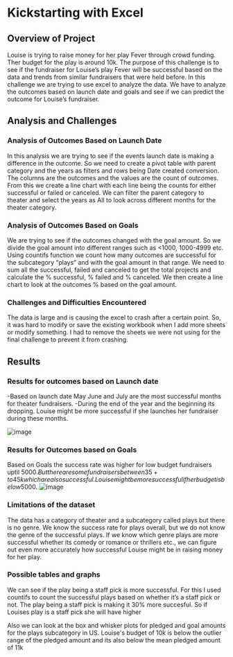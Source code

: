 # Kickstarting with Excel
## Overview of Project
Louise is trying to raise money for her play Fever through crowd funding. Ther budget for the play is around 10k. The purpose of this challenge is to see if the fundraiser for Louise’s play Fever will be successful based on the data and trends from similar fundraisers that were held before. In this challenge we are trying to use excel to analyze the data. We have to analyze the outcomes based on launch date and goals and see if we can predict the outcome for Louise’s fundraiser.

## Analysis and Challenges
### Analysis of Outcomes Based on Launch Date
In this analysis we are trying to see if the events launch date is making a difference in the outcome. So we need to create a pivot table with parent category and the years as filters and rows being Date created conversion. The columns are the outcomes and the values are the count of outcomes. From this we create a line chart with each line being the counts for either successful or failed or canceled. We can filter the parent category to theater and select the years as All to look across different months for the theater category. 

### Analysis of Outcomes Based on Goals
We are trying to see if the outcomes changed with the goal amount. So we divide the goal amount into different ranges such as <1000, 1000-4999 etc. Using countifs function we count how many outcomes are successful for the subcategory “plays” and with the goal amount in that range. We need to sum all the successful, failed and canceled to get the total projects and calculate the % successful, % failed and % canceled. We then create a line chart to look at the outcomes % based on the goal amount. 

### Challenges and Difficulties Encountered
The data is large and is causing the excel to crash after a certain point.  So, it was hard to modify or save the existing workbook when I add more sheets or modify something. I had to remove the sheets we were not using for the final challenge to prevent it from crashing. 

## Results
### Results for outcomes based on Launch date
-Based on launch date May June and July are the most successful months for theater fundraisers. 
-During the end of the year and the beginning its dropping. 
Louise might be more successful if she launches her fundraiser during these months.

![image](https://user-images.githubusercontent.com/83103493/117580757-5f06a080-b0ae-11eb-8cc9-97241b026402.png)


### Results for Outcomes based on Goals
Based on Goals the success rate was higher for low budget fundraisers uptil 5000$. But there are some fundraisers between 35+ to 45k which are also successful. Louise might be more successful if her budget is below 5000$. 
![image](https://user-images.githubusercontent.com/83103493/117580784-7776bb00-b0ae-11eb-9174-74f3f700d374.png)


### Limitations of the dataset
The data has a category of theater and a subcategory called plays but there is no genre. We know the success rate for plays overall, but we do not know the genre of the successful plays. If we know which genre plays are more successful whether its comedy or romance or thrillers etc., we can figure out even more accurately how successful Louise might be in raising money for her play.

### Possible tables and graphs 
We can see if the play being a staff pick is more successful. For this I used countifs to count the successful plays based on whether it’s a staff pick or not. The play being a staff pick is making it 30% more succesful. So if Louises play is a staff pick she will have higher 

Also we can look at the box and whisker plots for pledged and goal amounts for the plays subcategory in US. Louise's budget of 10k is below the outlier range of the pledged amount and its also below the mean pledged amount of 11k

